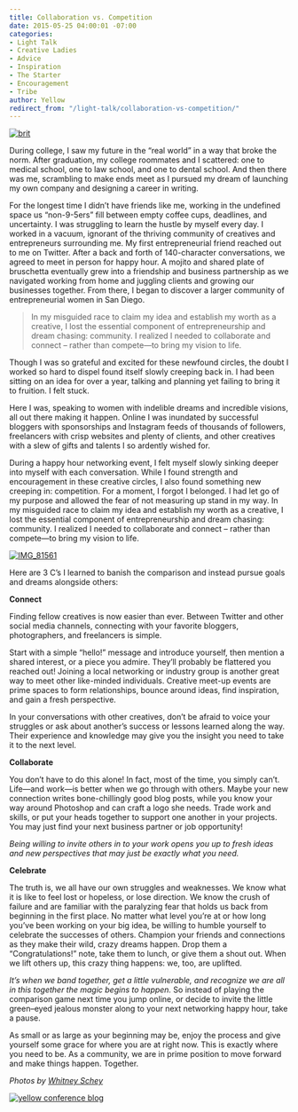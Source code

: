```yaml
---
title: Collaboration vs. Competition
date: 2015-05-25 04:00:01 -07:00
categories:
- Light Talk
- Creative Ladies
- Advice
- Inspiration
- The Starter
- Encouragement
- Tribe
author: Yellow
redirect_from: "/light-talk/collaboration-vs-competition/"
---
```


[![brit](https://yellow-blog-images.imgix.net/2015/05/brit.jpg)](https://yellow-blog-images.imgix.net/2015/05/brit.jpg)

During college, I saw my future in the “real world” in a way that broke the norm. After graduation, my college roommates and I scattered: one to medical school, one to law school, and one to dental school. And then there was me, scrambling to make ends meet as I pursued my dream of launching my own company and designing a career in writing.

For the longest time I didn’t have friends like me, working in the undefined space us “non-9-5ers” fill between empty coffee cups, deadlines, and uncertainty. I was struggling to learn the hustle by myself every day. I worked in a vacuum, ignorant of the thriving community of creatives and entrepreneurs surrounding me. My first entrepreneurial friend reached out to me on Twitter. After a back and forth of 140-character conversations, we agreed to meet in person for happy hour. A mojito and shared plate of bruschetta eventually grew into a friendship and business partnership as we navigated working from home and juggling clients and growing our businesses together. From there, I began to discover a larger community of entrepreneurial women in San Diego.

> In my misguided race to claim my idea and establish my worth as a creative, I lost the essential component of entrepreneurship and dream chasing: community. I realized I needed to collaborate and connect – rather than compete—to bring my vision to life.

Though I was so grateful and excited for these newfound circles, the doubt I worked so hard to dispel found itself slowly creeping back in. I had been sitting on an idea for over a year, talking and planning yet failing to bring it to fruition. I felt stuck.

Here I was, speaking to women with indelible dreams and incredible visions, all out there making it happen. Online I was inundated by successful bloggers with sponsorships and Instagram feeds of thousands of followers, freelancers with crisp websites and plenty of clients, and other creatives with a slew of gifts and talents I so ardently wished for.

During a happy hour networking event, I felt myself slowly sinking deeper into myself with each conversation. While I found strength and encouragement in these creative circles, I also found something new creeping in: competition. For a moment, I forgot I belonged. I had let go of my purpose and allowed the fear of not measuring up stand in my way. In my misguided race to claim my idea and establish my worth as a creative, I lost the essential component of entrepreneurship and dream chasing: community. I realized I needed to collaborate and connect – rather than compete—to bring my vision to life.

[![IMG_81561](https://yellow-blog-images.imgix.net/2015/05/IMG_81561.jpg)](https://yellow-blog-images.imgix.net/2015/05/IMG_81561.jpg)

Here are 3 C’s I learned to banish the comparison and instead pursue goals and dreams alongside others:

**Connect**

Finding fellow creatives is now easier than ever. Between Twitter and other social media channels, connecting with your favorite bloggers, photographers, and freelancers is simple.

Start with a simple “hello!” message and introduce yourself, then mention a shared interest, or a piece you admire. They’ll probably be flattered you reached out! Joining a local networking or industry group is another great way to meet other like-minded individuals. Creative meet-up events are prime spaces to form relationships, bounce around ideas, find inspiration, and gain a fresh perspective.

In your conversations with other creatives, don’t be afraid to voice your struggles or ask about another’s success or lessons learned along the way. Their experience and knowledge may give you the insight you need to take it to the next level.

**Collaborate**

You don’t have to do this alone! In fact, most of the time, you simply can’t. Life—and work—is better when we go through with others. Maybe your new connection writes bone-chillingly good blog posts, while you know your way around Photoshop and can craft a logo she needs. Trade work and skills, or put your heads together to support one another in your projects. You may just find your next business partner or job opportunity!

_Being willing to invite others in to your work opens you up to fresh ideas and new perspectives that may just be exactly what you need._

**Celebrate**

The truth is, we all have our own struggles and weaknesses. We know what it is like to feel lost or hopeless, or lose direction. We know the crush of failure and are familiar with the paralyzing fear that holds us back from beginning in the first place. No matter what level you’re at or how long you’ve been working on your big idea, be willing to humble yourself to celebrate the successes of others. Champion your friends and connections as they make their wild, crazy dreams happen. Drop them a “Congratulations!” note, take them to lunch, or give them a shout out. When we lift others up, this crazy thing happens: we, too, are uplifted.

_It’s when we band together, get a little vulnerable, and recognize we are all in this together the magic begins to happen._ So instead of playing the comparison game next time you jump online, or decide to invite the little green–eyed jealous monster along to your next networking happy hour, take a pause.

As small or as large as your beginning may be, enjoy the process and give yourself some grace for where you are at right now. This is exactly where you need to be. As a community, we are in prime position to move forward and make things happen. Together.

_Photos by [Whitney Schey](http://whitneydarling.com/)_

[![yellow conference blog](https://yellow-blog-images.imgix.net/2015/05/Averyjohnson.jpg)](http://www.avery-johnson.com/)
